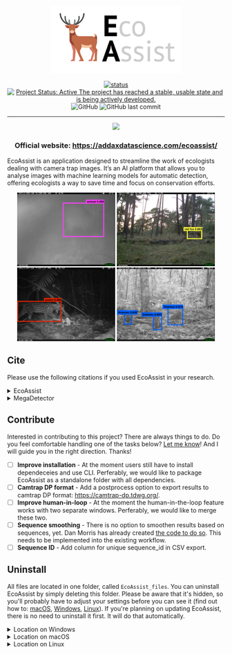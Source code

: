 
<p align="center">
  <img src="https://github.com/PetervanLunteren/EcoAssist-metadata/blob/main/imgs/logo_large.png" width=60% height="auto" />
</p>

<div align="center">

[![status](https://joss.theoj.org/papers/dabe3753aae2692d9908166a7ce80e6e/status.svg)](https://joss.theoj.org/papers/dabe3753aae2692d9908166a7ce80e6e)
[![Project Status: Active The project has reached a stable, usable state and is being actively developed.](https://www.repostatus.org/badges/latest/active.svg)](https://www.repostatus.org/#active)
![GitHub](https://img.shields.io/github/license/PetervanLunteren/EcoAssist)
![GitHub last commit](https://img.shields.io/github/last-commit/PetervanLunteren/EcoAssist)

</div>

---

<div align="center">
  
[![](https://img.shields.io/static/v1?label=Sponsor&message=%E2%9D%A4&logo=GitHub&color=%23fe8e86)](https://github.com/sponsors/PetervanLunteren)

<h3>
  
Official website: https://addaxdatascience.com/ecoassist/

</h3>

</div>


EcoAssist is an application designed to streamline the work of ecologists dealing with camera trap images. It’s an AI platform that allows you to analyse images with machine learning models for automatic detection, offering ecologists a way to save time and focus on conservation efforts.




<p align="center">
  <img src="https://github.com/PetervanLunteren/EcoAssist-metadata/blob/main/imgs/teaser_animal.jpg" width=45% height="auto" />
  <img src="https://github.com/PetervanLunteren/EcoAssist-metadata/blob/main/imgs/teaser_red_fox.JPG" width=45% height="auto" />
  <img src="https://github.com/PetervanLunteren/EcoAssist-metadata/blob/main/imgs/teaser_ocelot.JPG" width=45% height="auto" /> 
  <img src="https://github.com/PetervanLunteren/EcoAssist-metadata/blob/main/imgs/teaser_tinamou.JPG" width=45% height="auto" /> 
</p>

## Cite
Please use the following citations if you used EcoAssist in your research.

<details>
<summary>EcoAssist</summary>
<br>

[Link to paper](https://joss.theoj.org/papers/10.21105/joss.05581)
```BibTeX
@article{van_Lunteren_EcoAssist_2023,
  author = {van Lunteren, Peter},
  doi = {10.21105/joss.05581},
  journal = {Journal of Open Source Software},
  month = aug,
  number = {88},
  pages = {5581},
  title = {{EcoAssist: A no-code platform to train and deploy custom YOLOv5 object detection models}},
  url = {https://joss.theoj.org/papers/10.21105/joss.05581},
  volume = {8},
  year = {2023}
}
```
</details>

<details>
<summary>MegaDetector</summary>
<br>

[Link to paper](https://arxiv.org/abs/1907.06772)
```BibTeX
@article{Beery_Efficient_2019,
  title     = {Efficient Pipeline for Camera Trap Image Review},
  author    = {Beery, Sara and Morris, Dan and Yang, Siyu},
  journal   = {arXiv preprint arXiv:1907.06772},
  year      = {2019}
}
```
</details>

## Contribute
Interested in contributing to this project? There are always things to do. Do you feel comfortable handling one of the tasks below? [Let me know](mailto:peter@addaxdatascience.com)! And I will guide you in the right direction. Thanks!
- [ ] **Improve installation** - At the moment users still have to install dependeceies and use CLI. Perferably, we would like to package EcoAssist as a standalone folder with all dependencies.
- [ ] **Camtrap DP format** - Add a postprocess option to export results to camtrap DP format: https://camtrap-dp.tdwg.org/.
- [ ] **Improve human-in-loop** - At the moment the human-in-the-loop feature works with two separate windows. Perferably, we would like to merge these two.
- [ ] **Sequence smoothing** - There is no option to smoothen results based on sequences, yet. Dan Morris has already created [the code to do so](https://github.com/agentmorris/MegaDetector/blob/main/api/batch_processing/data_preparation/manage_local_batch.py#L1302). This needs to be implemented into the existing workflow.
- [ ] **Sequence ID** - Add column for unique sequence_id in CSV export.

## Uninstall
All files are located in one folder, called `EcoAssist_files`. You can uninstall EcoAssist by simply deleting this folder. Please be aware that it's hidden, so you'll probably have to adjust your settings before you can see it (find out how to: [macOS](https://www.sonarworks.com/support/sonarworks/360003040160-Troubleshooting/360003204140-FAQ/5005750481554-How-to-show-hidden-files-Mac-and-Windows-), [Windows](https://support.microsoft.com/en-us/windows/view-hidden-files-and-folders-in-windows-97fbc472-c603-9d90-91d0-1166d1d9f4b5#WindowsVersion=Windows_11), [Linux](https://askubuntu.com/questions/232649/how-to-show-or-hide-a-hidden-file)). If you're planning on updating EcoAssist, there is no need to uninstall it first. It will do that automatically. 

<details>
<summary>Location on Windows</summary>
<br>
  
```r
# All users
─── 📁Program Files
    └── 📁EcoAssist_files

# Single user
─── 📁Users
    └── 📁<username>
        └── 📁EcoAssist_files
```
</details>

<details>
<summary>Location on macOS</summary>
<br>
  
```r
─── 📁Applications
    └── 📁.EcoAssist_files
```
</details>

<details>
<summary>Location on Linux</summary>
<br>
  
```r
─── 📁home
    └── 📁<username>
        └── 📁.EcoAssist_files
```
</details>







<!---

OLD README MARKDOWN:

EcoAssist is an open-source application designed to streamline the work of ecologists dealing with camera trap images. It's an AI platform that enables annotation, training, and deployment of custom models for automatic species detection, offering ecologists a way to save time reviewing images and focus on conservation efforts.

The [MegaDetector](https://github.com/ecologize/CameraTraps/blob/main/megadetector.md) model is preloaded. This model can find out which images contain an animal and filter out the empties. Unfortunately, MegaDetector does not identify the animals, it just finds them. If you want a model that can identify species for your specific ecosystem or project, you'll have to train it yourself. Or outsource it to [Addax Data Science](https://addaxdatascience.com/).

Recently, I joined forces with [Smart Parks](https://www.smartparks.org/). We’re working on expanding the software to become a standalone and robust platform for camera trap image analysis to be used by ecologists worldwide. We'll test the setup with a pilot study for the [Desert Lion Conservation Project](https://www.desertlion.info/) in Namibia. If you feel like contributing to the development of EcoAssist, see the [sponsor section](#sponsor) below. 

You can also help me by letting me know about any improvements, bugs, or new features so that I can keep EcoAssist up-to-date. You can [raise an issue](https://github.com/PetervanLunteren/EcoAssist/issues/new) or [email me](mailto:petervanlunteren@hotmail.com). An e-mail just to say hi and tell me about your project is also very much appreciated!

[<img align="left" alt="alt_text" width="25%" src="https://github.com/PetervanLunteren/EcoAssist-metadata/blob/main/imgs/black-fg-white-bg.jpg" /> ](https://addaxdatascience.com/)
[<img align="left" alt="alt_text" width="18%" src="https://github.com/PetervanLunteren/EcoAssist-metadata/blob/main/imgs/Logo_Social_Smartparks-01.png" /> ](https://www.smartparks.org/)
<br>
<br>
<br>
<br>
<br>
<br>
<br>

## Quick links
1. [Demo](#demo)
2. [Overview](#overview)
3. [Main features](#main-features)
4. [Teasers](#teasers)
5. [Users](#users)
6. [Current focus](#current-focus)
7. [Sponsor](#sponsor)
8. [Tutorial](#tutorial)
9. [Requirements](#requirements)
10. [Download](#download)
11. [Test your installation](#test-your-installation)
12. [Update](#update)
13. [GPU support](#gpu-support)
14. [Bugs](#bugs)
15. [Cite](#cite)
16. [Uninstall](#uninstall)
17. [Contributors](#contributors)
18. [Similar software](#similar-software)

## Demo
<p align="center">
  <img src="https://github.com/PetervanLunteren/EcoAssist-metadata/blob/main/imgs/demo.gif" width=60% height="auto" />
</p>

## Overview
<p align="center">
  <img src="https://github.com/PetervanLunteren/EcoAssist-metadata/blob/main/imgs/overview.png" width=100% height="auto" />
</p>

## Main features
* Runs on Windows, Mac, and Linux
* No admin rights required
* After installation completely offline
* Use [MegaDetector](https://github.com/ecologize/CameraTraps/blob/main/megadetector.md) to filter out empty images or videos
* Integration with [Timelapse](https://saul.cpsc.ucalgary.ca/timelapse/)
* English :gb: & Español :es:
* Train models using the [YOLOv5](https://github.com/ultralytics/yolov5) architecture
* Deploy models on images or videos
* Built in function to annotate images based on [labelImg](https://github.com/heartexlabs/labelImg)
* GPU acceleration for NVIDIA and Apple Silicon
* Post-process your data to
  * separate
  * visualise
  * crop
  * label
  * export to .csv

## Teasers
<p align="center">
  <img src="https://github.com/PetervanLunteren/EcoAssist-metadata/blob/main/imgs/teaser_animal.jpg" width=45% height="auto" />
  <img src="https://github.com/PetervanLunteren/EcoAssist-metadata/blob/main/imgs/teaser_red_fox.JPG" width=45% height="auto" />
  <img src="https://github.com/PetervanLunteren/EcoAssist-metadata/blob/main/imgs/teaser_ocelot.JPG" width=45% height="auto" /> 
  <img src="https://github.com/PetervanLunteren/EcoAssist-metadata/blob/main/imgs/teaser_tinamou.JPG" width=45% height="auto" /> 
</p>

Camera trap images taken from the [Missouri camera trap database](https://lila.science/datasets/missouricameratraps) and the [WCS Camera Traps dataset](https://lila.science/datasets/wcscameratraps).

## Users
<p align="center">
  <img src="https://github.com/PetervanLunteren/EcoAssist-metadata/blob/main/imgs/cummulative_users.png" width=60% height="auto" />
</p>
<p align="center">
  <img src="https://github.com/PetervanLunteren/EcoAssist-metadata/blob/main/imgs/users.jpg" width=60% height="auto" />
</p>

Are you also a user and not on this map? [Let me know](mailto:petervanlunteren@hotmail.com)!

## Current focus
Together with [Smart Parks](https://www.smartparks.org/), I'm working on expanding the software. Our current focus is:
* Implementing a human-in-the-loop feature for result verification.
* Improving the annotation process to make it more robust.
* Testing the setup with a real-world use case for [the Desert Lion Conservation](https://www.desertlion.info/) project.
* Set up personalized assistance to support ecologists in effectively using EcoAssist for their projects.
* Exploring the possibility of providing optimized hardware support.

Do you think we are missing something? [Let me know](mailto:petervanlunteren@hotmail.com)!

## Sponsor
You can sponsor the development of this initiative via the sponsor button below. By contributing, you directly support the development of the platform. Your support will enable me to invest more time and expand outreach to reach more conservationists in need. Thank you!

[![](https://img.shields.io/static/v1?label=Sponsor&message=%E2%9D%A4&logo=GitHub&color=%23fe8e86)](https://github.com/sponsors/PetervanLunteren)

## Tutorial
I've written a detailed tutorial on Medium that provides a step-by-step guide on annotating, training, evaluating, deploying, and postprocessing data with EcoAssist. You can find it [here](https://medium.com/towards-artificial-intelligence/train-and-deploy-custom-object-detection-models-without-a-single-line-of-code-a65e58b57b03). With EcoAssist I tried to make training a model as easy as possible. However, for an acruate model, some machine learning expertise will still be beneficial. If you want to outsource it, you can hire me via my company [Addax Data Science](https://addaxdatascience.com/) to train a custom model for you. 

## Requirements
Except a minimum of 8 GB RAM, there are no hard system requirements for EcoAssist since it is largely hardware-agnostic. However, please note that machine learning can ask quite a lot from your computer in terms of processing power. Although it will run on an old laptop only designed for text editing, it’s probably not going to train any accurate models, while deploying models can take ages. Generally speaking, the faster the machine, the more reliable the results. GPU acceleration is a big plus.

## Download
EcoAssist will install quite a lot of dependencies, so don't panic if the installation takes 10-20 minutes and generates lots of textual feedback as it does so. Please note that some antivirus, VPN, proxy servers or other protection software might interfere with the installation. If you're having trouble, please disable this protection software for the duration of the installation.

Opening EcoAssist for the first time will take a bit longer than usual due to script compiling. Have patience, all subsequent times will be better.

<details>
<summary><b>Windows</b></summary>
<br>
  
1. EcoAssist requires Git and a conda distribution to be installed on your device. See below for instructions on how to install them. During installation, you can leave all parameters at their default values.
    * You can install Git from [gitforwindows.org](https://gitforwindows.org/). 
    * EcoAssist will work with Miniforge, Mambaforge, Anaconda, or Miniconda. Miniforge is recommended, however, Mambaforge, Anaconda or Miniconda will suffice if you already have that installed. To install Miniforge, simply download and execute the [Miniforge installer](https://github.com/conda-forge/miniforge/releases/latest/download/Miniforge3-Windows-x86_64.exe). If you see a "Windows protected your PC" warning, you may need to click "More info" and "run anyway".
2. Download the [EcoAssist installation file](https://PetervanLunteren.github.io/EcoAssist/install.bat) and double-click it. If that doesn't work, you can drag and drop it in a command prompt window and press enter.
3. If you've executed it with admin rights, it will be installed for all users. If you don't have admin rights, you will be prompted if you'd still like to enter an admin password, or proceed with the non-admin install - which will make EcoAssist available for your user only.
4. When the installation is finished, there will be a shortcut file in your `Downloads` folder. You are free to move this file to a more convenient location. EcoAssist will open when double-clicked.

If you're having trouble with permissions issues, you can choose to run it inside a Windows Subsystem for Linux (WSL) environment. See the steps [here](https://github.com/PetervanLunteren/EcoAssist/issues/23). 
</details>

<details>
<summary><b>macOS</b></summary>
<br>
  
1. EcoAssist requires you to have a recent version of Xcode Developer Tools. You can donwload and install it from the [Mac App Store](https://apps.apple.com/us/app/xcode/id497799835?mt=12). 
2. Download and open [this file](https://PetervanLunteren.github.io/EcoAssist/install.command). Some computers can be quite reluctant when having to open command files downloaded from the internet. You can circumvent trust issues by opening it with right-click > open > open. If that still doesn't work, you can change the file permissions by opening a new terminal window and copy-pasting the following commands.
```bash
chmod 755 $HOME/Downloads/install.command
bash $HOME/Downloads/install.command
```
3. If you're an Apple Silicon user (M1/M2), go for a nice walk because this may take about 30 minutes to complete. Some of the software packages are not yet adopted to the Apple Silicon processor. There is a workaround, but it takes some time. Some packages need `Homebrew` to install. `Homebrew` will be automatically installed (if not already present), but you'll need to provide a sudo password. If you don't know the sudo password, you can skip this by pressing Ctrl+D. EcoAssist will still work fine without it, but the annotation and human-in-the-loop feature will not work.
4. When the installation is done, you'll find a `EcoAssist.command` file in your `Applications` folder. The app will open when double-clicked. You are free to move this file to a more convenient location. If you want EcoAssist in your dock, manually change `EcoAssist.command` to `EcoAssist.app`, then drag and drop it in your dock and change it back to `EcoAssist.command`. Not the prettiest solution, but it works...

If you're having trouble opening EcoAssist, you might have to reinstall `Xcode`. This sometimes happens after upgrading your MacOS version. More information in [this issue](https://github.com/PetervanLunteren/EcoAssist/issues/21). 
</details>

<details>
<summary><b>Linux</b></summary>
<br>
  
1. Download [this file](https://PetervanLunteren.github.io/EcoAssist/install.command).
2. Change the permission of the file and execute it by running the following commands in a new terminal window. If you don't have root privileges, you might be prompted for a password to install `libxcb-xinerama0`. This package is required for the labelImg software on some Linux versions. If you don't know the `sudo` password, you can skip this by pressing Ctrl+D when you are prompted for the password. EcoAssist will still work fine without it, but you might have problems with the labelImg software. The rest of the installation can be done without root privileges.
```bash
chmod 755 $HOME/Downloads/install.command
bash $HOME/Downloads/install.command
```
3. During the installation, a file called `EcoAssist` will be created on your desktop. The app will open when double-clicked. You are free to move this file to a more convenient location.
</details>

## Test your installation
<p align="center">
  <img src="https://github.com/PetervanLunteren/EcoAssist-metadata/blob/main/imgs/test-installation.png" width=90% height="auto" >
</p>

You can quickly verify its functionality by following the steps below.
1. Choose a local copy of [this](https://drive.google.com/uc?export=download&id=1ZNAhMbWVoLuIlkejI0ydS1XVChYSCQ50) (unzipped) folder at step 1
2. Check 'Process all images in the folder specified' 
3. Click the 'Deploy model' button and wait for the prcess to complete
4. Select the `test-images` folder again as 'Destination folder'
5. Check 'Export results to csv files'
6. Click the 'Post-process files' button

If all went well, there should be a file called `results_files.csv` with the following content. 

| absolute_path | relative_path | data_type | n_detections | max_confidence |
| :--- | :--- | :--- | :--- | :--- |
| /.../test-images  | empty.jpg  | img | 0 | 0.0 |
| /.../test-images  | person.jpg  | img | 2 | 0.875 |
| /.../test-images  | mutiple_categories.jpg  | img | 2 | 0.899 |
| /.../test-images  | animal.jpg  | img | 1 | 0.844 |
| /.../test-images  | vehicle.jpg  | img | 1 | 0.936 |

## Update
To update to the latest version, you'll have to repeat the [download](#download) procedure. It will replace all the old EcoAssist files with the new ones. It's all automatic, you don't have to do anything. Don't worry, it won't touch your conda distribution or your Git installation. Just the `ecoassistcondaenv` environment. 

## GPU support
EcoAssist will automatically run on NVIDIA or Apple Silicon GPU if available. The appropriate `CUDAtoolkit` and `cuDNN` software is already included in the EcoAssist installation for Windows and Linux. If you have NVIDIA GPU available but it doesn't recognise it, make sure you have a [recent driver](https://www.nvidia.com/en-us/geforce/drivers/) installed, then reboot. An MPS compatible version of `Pytorch` is included in the installation for Apple Silicon users. Please note that applying machine learning on Apple Silicon GPU's is still under beta version. That means that you might run into errors when trying to run on GPU. My experience is that deployment runs smoothly on GPU, but training throws errors. Training on CPU will of course still work. The progress window and console output will display whether EcoAssist is running on CPU or GPU. 

<p align="center">
  <img src="https://github.com/PetervanLunteren/EcoAssist-metadata/blob/main/imgs/progress_window.png" width=50% height="auto" >
  <img src="https://github.com/PetervanLunteren/EcoAssist-metadata/blob/main/imgs/Training_on_GPU.png" width=90% height="auto" >
</p>

## Bugs
If you encounter any bugs, please [raise an issue](https://github.com/PetervanLunteren/EcoAssist/issues) in this repository or [send me an email](mailto:petervanlunteren@hotmail.com).

## Cite
Please use the following citations if you used EcoAssist in your research.

<details>
<summary>EcoAssist</summary>
<br>

[Link to paper](https://joss.theoj.org/papers/10.21105/joss.05581)
```BibTeX
@article{van_Lunteren_EcoAssist_2023,
  author = {van Lunteren, Peter},
  doi = {10.21105/joss.05581},
  journal = {Journal of Open Source Software},
  month = aug,
  number = {88},
  pages = {5581},
  title = {{EcoAssist: A no-code platform to train and deploy custom YOLOv5 object detection models}},
  url = {https://joss.theoj.org/papers/10.21105/joss.05581},
  volume = {8},
  year = {2023}
}
```
</details>

<details>
<summary>MegaDetector</summary>
<br>

[Link to paper](https://arxiv.org/abs/1907.06772)
```BibTeX
@article{Beery_Efficient_2019,
  title     = {Efficient Pipeline for Camera Trap Image Review},
  author    = {Beery, Sara and Morris, Dan and Yang, Siyu},
  journal   = {arXiv preprint arXiv:1907.06772},
  year      = {2019}
}
```
</details>

<details>
<summary>Ultralytics</summary>
<br>

If you used the training function.
```Bibtex
@software{Jocher_YOLOv5_2020,
  title = {{YOLOv5 by Ultralytics}},
  author = {Jocher, Glenn},
  year = {2020},
  doi = {10.5281/zenodo.3908559},
  url = {https://github.com/ultralytics/yolov5},
  license = {AGPL-3.0}
}
```
</details>

## Contributors
This is an open-source project, so please feel free to fork this repo and submit fixes, improvements or add new features. For more information, see the [contribution guidelines](https://github.com/PetervanLunteren/EcoAssist/blob/main/CONTRIBUTING.md). 

<a href="https://github.com/petervanlunteren/EcoAssist/graphs/contributors">
  <img src="https://contrib.rocks/image?repo=petervanlunteren/EcoAssist" />
</a>

###
Thank you for your contributions!

## Similar software
As far as I know, there are three other software packages capable of deploying the `MegaDetector` model. These packages are all set up slightly different and have different features.
* [CamTrap Detector](https://github.com/bencevans/camtrap-detector)
* [MegaDetector GUI](https://github.com/petargyurov/megadetector-gui)
* [Megadetector-Interface](https://github.com/NaomiMcWilliam/Megadetector-Interface)

--->
